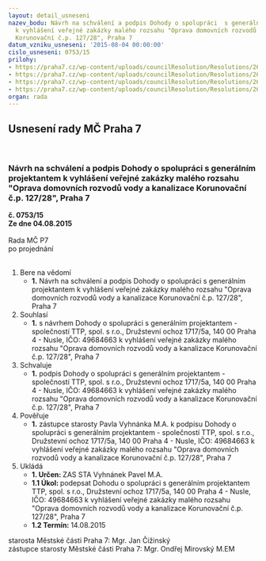 ```yaml
---
layout: detail_usneseni
nazev_bodu: Návrh na schválení a podpis Dohody o spolupráci  s generálním projektantem
  k vyhlášení veřejné zakázky malého rozsahu "Oprava domovních rozvodů vody a kanalizace
  Korunovační č.p. 127/28", Praha 7
datum_vzniku_usneseni: '2015-08-04 00:00:00'
cislo_usneseni: 0753/15
prilohy:
- https://praha7.cz/wp-content/uploads/councilResolution/Resolutions/26096/50-15-1._duvodova_zprava.doc
- https://praha7.cz/wp-content/uploads/councilResolution/Resolutions/26096/50-15-2._usnesen%c3%ad_%c4%8d._0768.doc
- https://praha7.cz/wp-content/uploads/councilResolution/Resolutions/26096/50-15-3._n%c3%a1vrh_dohody_o_spolupr%c3%a1ci_s_gp.doc
- https://praha7.cz/wp-content/uploads/councilResolution/Resolutions/26096/50-15-4._v%c3%bdpis_z_or_ze_dne_10.7.2015.pdf
organ: rada
---
```

<div id="ucUsn_pList" class="usn">
	<span><h2>Usnesení rady MČ Praha 7 </h2>
<br></span><div class="standBody">
<span><h3>Návrh na schválení a podpis Dohody o spolupráci  s generálním projektantem k vyhlášení veřejné zakázky malého rozsahu "Oprava domovních rozvodů vody a kanalizace Korunovační č.p. 127/28", Praha 7</h3></span><div class="center">
		<strong>č. 0753/15</strong><br>
	</div>
<div class="center">
		<strong>Ze dne 04.08.2015</strong><br><br>
	</div>Rada MČ P7<br> po projednání<br><br><ol>
<li>Bere na vědomí<ul><li>
<strong>1.</strong> Návrh na schválení a podpis Dohody o spolupráci  s generálním projektantem k vyhlášení veřejné zakázky malého rozsahu "Oprava domovních rozvodů vody a kanalizace Korunovační č.p. 127/28", Praha 7</li></ul>
</li>
<li>Souhlasí<ul><li>
<strong>1.</strong> s návrhem Dohody o spolupráci s generálním projektantem - společností TTP, spol. s r.o., Družstevní ochoz 1717/5a, 140 00 Praha 4 - Nusle, IČO: 49684663  k vyhlášení veřejné zakázky malého rozsahu "Oprava domovních rozvodů vody a kanalizace Korunovační č.p. 127/28", Praha 7</li></ul>
</li>
<li>Schvaluje<ul><li>
<strong>1.</strong> podpis Dohody o spolupráci s generálním projektantem - společností TTP, spol. s r.o., Družstevní ochoz 1717/5a, 140 00 Praha 4 - Nusle, IČO: 49684663  k vyhlášení veřejné zakázky malého rozsahu "Oprava domovních rozvodů vody a kanalizace Korunovační č.p. 127/28", Praha 7</li></ul>
</li>
<li>Pověřuje<ul><li>
<strong>1.</strong> zástupce starosty Pavla Vyhnánka M.A. k podpisu Dohody o spolupráci s generálním projektantem - společností TTP, spol. s r.o., Družstevní ochoz 1717/5a, 140 00 Praha 4 - Nusle, IČO: 49684663  k vyhlášení veřejné zakázky malého rozsahu "Oprava domovních rozvodů vody a kanalizace Korunovační č.p. 127/28", Praha 7</li></ul>
</li>
<li>Ukládá<ul>
<li>
<strong>1. Určen: </strong>ZAS STA Vyhnánek Pavel M.A.</li>
<li>
<strong>1.1 Úkol: </strong>podepsat Dohodu o spolupráci s generálním projektantem TTP, spol. s r.o., Družstevní ochoz 1717/5a, 140 00 Praha 4 - Nusle, IČO: 49684663  k vyhlášení veřejné zakázky malého rozsahu "Oprava domovních rozvodů vody a kanalizace Korunovační č.p. 127/28", Praha 7</li>
<li>
<strong>1.2 Termín: </strong>14.08.2015</li>
</ul>
</li>
</ol>starosta Městské části Praha 7: Mgr. Jan Čižinský<br>zástupce starosty Městské části Praha 7: Mgr. Ondřej Mirovský M.EM 
</div>
</div>